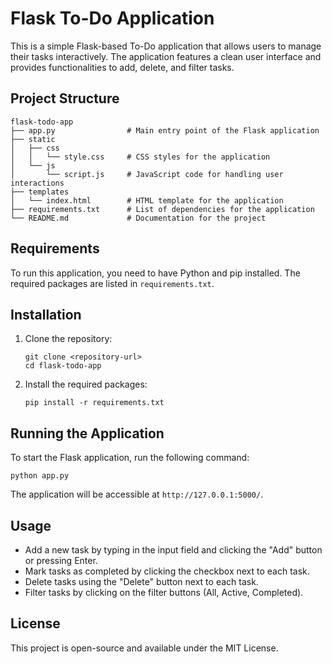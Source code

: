 # Flask To-Do Application

This is a simple Flask-based To-Do application that allows users to manage their tasks interactively. The application features a clean user interface and provides functionalities to add, delete, and filter tasks.

## Project Structure

```
flask-todo-app
├── app.py                # Main entry point of the Flask application
├── static
│   ├── css
│   │   └── style.css     # CSS styles for the application
│   └── js
│       └── script.js     # JavaScript code for handling user interactions
├── templates
│   └── index.html        # HTML template for the application
├── requirements.txt      # List of dependencies for the application
└── README.md             # Documentation for the project
```

## Requirements

To run this application, you need to have Python and pip installed. The required packages are listed in `requirements.txt`.

## Installation

1. Clone the repository:
   ```
   git clone <repository-url>
   cd flask-todo-app
   ```

2. Install the required packages:
   ```
   pip install -r requirements.txt
   ```

## Running the Application

To start the Flask application, run the following command:
```
python app.py
```

The application will be accessible at `http://127.0.0.1:5000/`.

## Usage

- Add a new task by typing in the input field and clicking the "Add" button or pressing Enter.
- Mark tasks as completed by clicking the checkbox next to each task.
- Delete tasks using the "Delete" button next to each task.
- Filter tasks by clicking on the filter buttons (All, Active, Completed).

## License

This project is open-source and available under the MIT License.